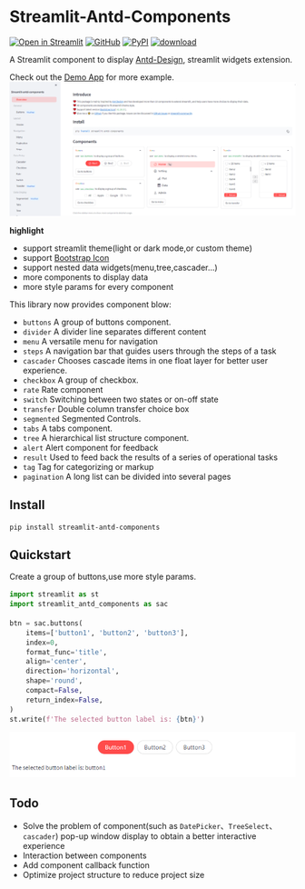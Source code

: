 # Streamlit-Antd-Components

[![Open in Streamlit][share_badge]][share_link] 
[![GitHub][github_badge]][github_link] 
[![PyPI][pypi_badge]][pypi_link]
[![download][download_badge]][download_link]

A Streamlit component to display [Antd-Design](https://ant.design/), streamlit widgets extension.

Check out the [Demo App][share_link] for more example.
![demo](./img/demo.png)

**highlight**

* support streamlit theme(light or dark mode,or custom theme)
* support [Bootstrap Icon](https://icons.getbootstrap.com/)
* support nested data widgets(menu,tree,cascader...)
* more components to display data
* more style params for every component

This library now provides component blow:

- `buttons` A group of buttons component.
- `divider` A divider line separates different content
- `menu` A versatile menu for navigation
- `steps` A navigation bar that guides users through the steps of a task
- `cascader` Chooses cascade items in one float layer for better user experience.
- `checkbox` A group of checkbox.
- `rate` Rate component
- `switch` Switching between two states or on-off state
- `transfer` Double column transfer choice box
- `segmented` Segmented Controls.
- `tabs` A tabs component.
- `tree` A hierarchical list structure component.
- `alert` Alert component for feedback
- `result` Used to feed back the results of a series of operational tasks
- `tag` Tag for categorizing or markup
- `pagination` A long list can be divided into several pages

## Install

```shell script
pip install streamlit-antd-components
```

## Quickstart

Create a group of buttons,use more style params.

```python
import streamlit as st
import streamlit_antd_components as sac

btn = sac.buttons(
    items=['button1', 'button2', 'button3'],
    index=0,
    format_func='title',
    align='center',
    direction='horizontal',
    shape='round',
    compact=False,
    return_index=False,
)
st.write(f'The selected button label is: {btn}')
```

![buttons](./img/buttons.jpg)

## Todo

- Solve the problem of component(such as `DatePicker`、`TreeSelect`、`cascader`) pop-up window display to obtain a better interactive experience
- Interaction between components
- Add component callback function
- Optimize project structure to reduce project size


[share_badge]: https://static.streamlit.io/badges/streamlit_badge_black_white.svg

[share_link]: https://nicedouble-streamlitantdcomponentsdemo-app-middmy.streamlit.app/

[github_badge]: https://badgen.net/badge/icon/GitHub?icon=github&color=black&label

[github_link]: https://github.com/nicedouble/StreamlitAntdComponents

[pypi_badge]: https://badgen.net/pypi/v/streamlit-antd-components

[pypi_link]: https://pypi.org/project/streamlit-antd-components/

[download_badge]: https://badgen.net/pypi/dm/streamlit-antd-components

[download_link]: https://pypi.org/project/streamlit-antd-components/#files
